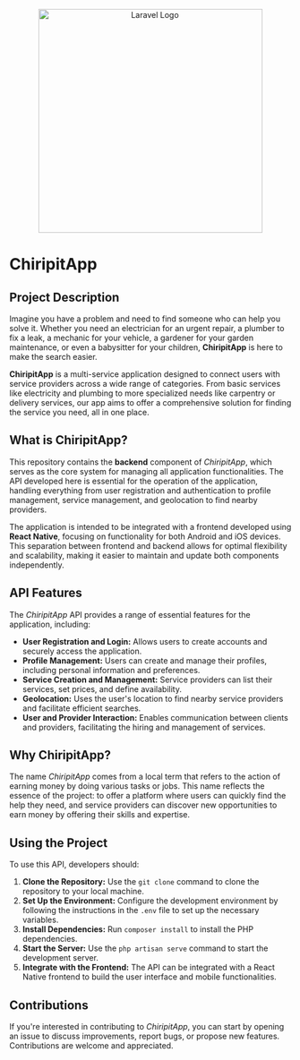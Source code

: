 <p align="center"><a href="https://laravel.com" target="_blank"><img src="https://raw.githubusercontent.com/laravel/art/master/logo-lockup/5%20SVG/2%20CMYK/1%20Full%20Color/laravel-logolockup-cmyk-red.svg" width="400" alt="Laravel Logo"></a></p>

# ChiripitApp

## Project Description

Imagine you have a problem and need to find someone who can help you solve it. Whether you need an electrician for an urgent repair, a plumber to fix a leak, a mechanic for your vehicle, a gardener for your garden maintenance, or even a babysitter for your children, **ChiripitApp** is here to make the search easier.

**ChiripitApp** is a multi-service application designed to connect users with service providers across a wide range of categories. From basic services like electricity and plumbing to more specialized needs like carpentry or delivery services, our app aims to offer a comprehensive solution for finding the service you need, all in one place.

## What is ChiripitApp?

This repository contains the **backend** component of *ChiripitApp*, which serves as the core system for managing all application functionalities. The API developed here is essential for the operation of the application, handling everything from user registration and authentication to profile management, service management, and geolocation to find nearby providers.

The application is intended to be integrated with a frontend developed using **React Native**, focusing on functionality for both Android and iOS devices. This separation between frontend and backend allows for optimal flexibility and scalability, making it easier to maintain and update both components independently.

## API Features

The *ChiripitApp* API provides a range of essential features for the application, including:

- **User Registration and Login:** Allows users to create accounts and securely access the application.
- **Profile Management:** Users can create and manage their profiles, including personal information and preferences.
- **Service Creation and Management:** Service providers can list their services, set prices, and define availability.
- **Geolocation:** Uses the user's location to find nearby service providers and facilitate efficient searches.
- **User and Provider Interaction:** Enables communication between clients and providers, facilitating the hiring and management of services.

## Why ChiripitApp?

The name *ChiripitApp* comes from a local term that refers to the action of earning money by doing various tasks or jobs. This name reflects the essence of the project: to offer a platform where users can quickly find the help they need, and service providers can discover new opportunities to earn money by offering their skills and expertise.

## Using the Project

To use this API, developers should:

1. **Clone the Repository:** Use the `git clone` command to clone the repository to your local machine.
2. **Set Up the Environment:** Configure the development environment by following the instructions in the `.env` file to set up the necessary variables.
3. **Install Dependencies:** Run `composer install` to install the PHP dependencies.
4. **Start the Server:** Use the `php artisan serve` command to start the development server.
5. **Integrate with the Frontend:** The API can be integrated with a React Native frontend to build the user interface and mobile functionalities.

## Contributions

If you're interested in contributing to *ChiripitApp*, you can start by opening an issue to discuss improvements, report bugs, or propose new features. Contributions are welcome and appreciated.